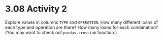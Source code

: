 # 3.08 Activity 2

Explore values in columns `TYPE` and `OPERATION`. How many different loans of each type and operation are there? How many loans for each combination? (You may want to check out `pandas.crosstab` function.)
